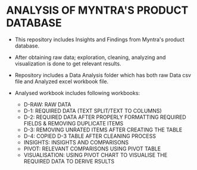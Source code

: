# ANALYSIS OF MYNTRA'S PRODUCT DATABASE
- This repository includes Insights and Findings from Myntra's product database.
- After obtaining raw data; exploration, cleaning, analyzing and visualization is done to get relevant results.
- Repository includes a Data Analysis folder which has both raw Data csv file and Analyzed excel workbook file.
  
- Analysed workbook includes following workbooks:
    + D-RAW: RAW DATA
    + D-1:	REQUIRED DATA (TEXT SPLIT/TEXT TO COLUMNS)
    + D-2:	REQUIRED DATA AFTER PROPERLY FORMATTING REQUIRED FIELDS & REMOVING DUPLICATE ITEMS
    + D-3:	REMOVING  UNRATED ITEMS AFTER CREATING THE TABLE
    + D-4:	COPIED D-3 TABLE AFTER CLEANING PROCESS
    + INSIGHTS:	INSIGHTS AND COMPARISONS
    + PIVOT:	RELEVANT COMPARISONS USING PIVOT TABLE
    + VISUALISATION:	USING PIVOT CHART TO VISUALISE THE REQUIRED DATA TO DERIVE RSULTS

